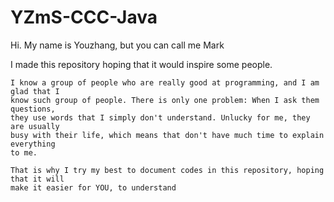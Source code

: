 # YZmS-CCC-Java

Hi. My name is Youzhang, but you can call me Mark

I made this repository hoping that it would inspire some people.

    I know a group of people who are really good at programming, and I am glad that I 
    know such group of people. There is only one problem: When I ask them questions, 
    they use words that I simply don't understand. Unlucky for me, they are usually
    busy with their life, which means that don't have much time to explain everything 
    to me. 
    
    That is why I try my best to document codes in this repository, hoping that it will
    make it easier for YOU, to understand


